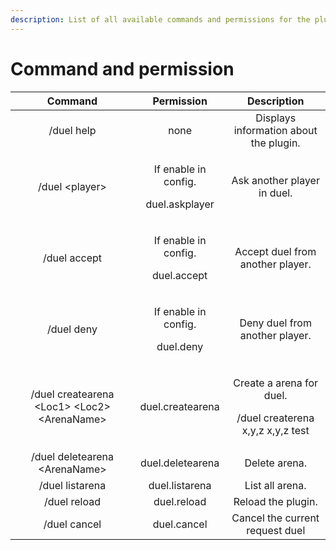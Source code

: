 ```yaml
---
description: List of all available commands and permissions for the plugin.
---
```


# Command and permission

<table>
  <thead>
    <tr>
      <th style="text-align:center">Command</th>
      <th style="text-align:center">Permission</th>
      <th style="text-align:center">Description</th>
    </tr>
  </thead>
  <tbody>
    <tr>
      <td style="text-align:center">/duel help</td>
      <td style="text-align:center">none</td>
      <td style="text-align:center">Displays information about the plugin.</td>
    </tr>
    <tr>
      <td style="text-align:center">/duel &lt;player&gt;</td>
      <td style="text-align:center">
        <p>If enable in config.</p>
        <p>duel.askplayer</p>
      </td>
      <td style="text-align:center">Ask another player in duel.</td>
    </tr>
    <tr>
      <td style="text-align:center">/duel accept</td>
      <td style="text-align:center">
        <p>If enable in config.</p>
        <p>duel.accept</p>
      </td>
      <td style="text-align:center">Accept duel from another player.</td>
    </tr>
    <tr>
      <td style="text-align:center">/duel deny</td>
      <td style="text-align:center">
        <p>If enable in config.</p>
        <p>duel.deny</p>
      </td>
      <td style="text-align:center">Deny duel from another player.</td>
    </tr>
    <tr>
      <td style="text-align:center">/duel createarena &lt;Loc1&gt; &lt;Loc2&gt; &lt;ArenaName&gt;</td>
      <td
      style="text-align:center">duel.createarena</td>
        <td style="text-align:center">
          <p>Create a arena for duel.</p>
          <p>/duel createrena x,y,z x,y,z test</p>
        </td>
    </tr>
    <tr>
      <td style="text-align:center">/duel deletearena &lt;ArenaName&gt;</td>
      <td style="text-align:center">duel.deletearena</td>
      <td style="text-align:center">Delete arena.</td>
    </tr>
    <tr>
      <td style="text-align:center">/duel listarena</td>
      <td style="text-align:center">duel.listarena</td>
      <td style="text-align:center">List all arena.</td>
    </tr>
    <tr>
      <td style="text-align:center">/duel reload</td>
      <td style="text-align:center">duel.reload</td>
      <td style="text-align:center">Reload the plugin.</td>
    </tr>
    <tr>
      <td style="text-align:center">/duel cancel</td>
      <td style="text-align:center">duel.cancel</td>
      <td style="text-align:center">Cancel the current request duel</td>
    </tr>
  </tbody>
</table>

